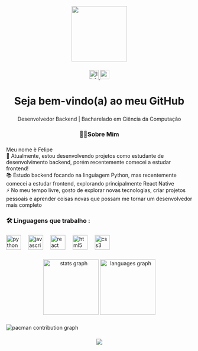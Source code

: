 <div align="center">
  <img height="150" src="https://media.giphy.com/media/M9gbBd9nbDrOTu1Mqx/giphy.gif"  />
</div>

###

<div align="center">
  <a href="https://www.linkedin.com/in/felipedeoliveiradias/" target="_blank">
    <img src="https://img.shields.io/static/v1?message=LinkedIn&logo=linkedin&label=&color=0077B5&logoColor=white&labelColor=&style=for-the-badge" height="25" alt="linkedin logo"  />
  </a>
  <a href="felipediasf5@gmail.com" target="_blank">
    <img src="https://img.shields.io/static/v1?message=Gmail&logo=gmail&label=&color=D14836&logoColor=white&labelColor=&style=for-the-badge" height="25" alt="gmail logo"  />
  </a>
</div>

###

<h1 align="center">Seja bem-vindo(a) ao meu GitHub</h1>

###

<p align="center">Desenvolvedor Backend | Bacharelado em Ciência da Computação</p>

###

<h3 align="center">👩‍💻Sobre Mim</h3>

###

<p align="left">Meu nome è Felipe<br>🔭 Atualmente, estou desenvolvendo projetos como estudante de desenvolvimento backend, porém recentemente comecei a estudar frontend!<br>📚 Estudo backend focando na linguiagem Python, mas recentemente comecei a estudar frontend, explorando principalmente React Native<br>⚡ No meu tempo livre, gosto de explorar novas tecnologias, criar projetos pessoais e aprender coisas novas que possam me tornar um desenvolvedor mais completo</p>

###

<h3 align="left">🛠 Linguagens que trabalho :</h3>

###

<div align="left">
  <img src="https://cdn.jsdelivr.net/gh/devicons/devicon/icons/python/python-original.svg" height="40" alt="python logo"  />
  <img width="12" />
  <img src="https://cdn.jsdelivr.net/gh/devicons/devicon/icons/javascript/javascript-original.svg" height="40" alt="javascript logo"  />
  <img width="12" />
  <img src="https://cdn.jsdelivr.net/gh/devicons/devicon/icons/react/react-original.svg" height="40" alt="react logo"  />
  <img width="12" />
  <img src="https://cdn.jsdelivr.net/gh/devicons/devicon/icons/html5/html5-original.svg" height="40" alt="html5 logo"  />
  <img width="12" />
  <img src="https://cdn.jsdelivr.net/gh/devicons/devicon/icons/css3/css3-original.svg" height="40" alt="css3 logo"  />
</div>

###

<div align="center">
  <img src="https://github-readme-stats.vercel.app/api?username=feelipeedias98&hide_title=false&hide_rank=false&show_icons=true&include_all_commits=true&count_private=true&disable_animations=false&theme=dracula&locale=en&hide_border=false&order=1" height="150" alt="stats graph"  />
  <img src="https://github-readme-stats.vercel.app/api/top-langs?username=feelipeedias98&locale=en&hide_title=false&layout=compact&card_width=320&langs_count=5&theme=dracula&hide_border=false&order=2" height="150" alt="languages graph"  />
</div>

###

<picture>
  <source media="(prefers-color-scheme: dark)" srcset="https://raw.githubusercontent.com/feelipeedias98/feelipeedias98/output/pacman-contribution-graph-dark.svg">
  <source media="(prefers-color-scheme: light)" srcset="https://raw.githubusercontent.com/feelipeedias98/feelipeedias98/output/pacman-contribution-graph.svg">
  <img alt="pacman contribution graph" src="https://raw.githubusercontent.com/feelipeedias98/feelipeedias98/output/pacman-contribution-graph.svg">
</picture>

###

<div align="center">
  <img src="https://profile-counter.glitch.me/feelipeedias98/count.svg?"  />
</div>

###
